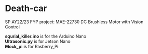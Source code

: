 # Death-car

SP AY22/23 FYP project: MAE-22730 DC Brushless Motor with Vision Control  

**squrial_killer.ino** is for the Arduino Nano  
**Ultrasonic.py** is for Jetson Nano  
**Mock_pi** is for Rasberry_Pi  
